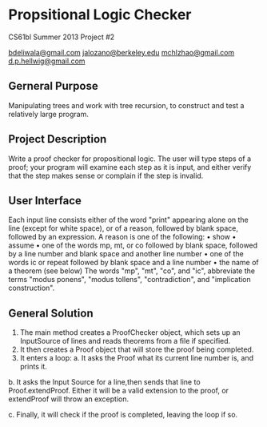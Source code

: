 Propsitional Logic Checker
========
CS61bl Summer 2013 Project #2

bdeliwala@gmail.com
jalozano@berkeley.edu
mchlzhao@gmail.com
d.p.hellwig@gmail.com

Gerneral Purpose
----------
Manipulating trees and work with tree recursion, to construct and test a relatively large program.

Project Description
----------
Write a proof checker for propositional logic. The user will type steps of a proof; your program will examine each step as it is input, and either verify that the step makes sense or complain if the step is invalid.

User Interface
----------
Each input line consists either of the word "print" appearing alone on the line (except for white space), or of a reason, followed by blank space, followed by an expression. A reason is one of the following:
• show
• assume
• one of the words mp, mt, or co followed by blank space, followed by a line number and
blank space and another line number
• one of the words ic or repeat followed by blank space and a line number
• the name of a theorem (see below)
The words "mp", "mt", "co", and "ic", abbreviate the terms "modus ponens", "modus tollens", "contradiction", and "implication construction".

General Solution
----------
1. The main method creates a ProofChecker object, which sets up an InputSource of lines and reads theorems from a file if specified.
2. It then creates a Proof object that will store the proof being completed.
3. It enters a loop:
  a. It asks the Proof what its current line number is, and prints it.
  
  b. It asks the Input Source for a line,then sends that line to Proof.extendProof. Either it will be a valid extension to the proof, or extendProof will throw an exception.
  
  c. Finally, it will check if the proof is completed, leaving the loop if so.
